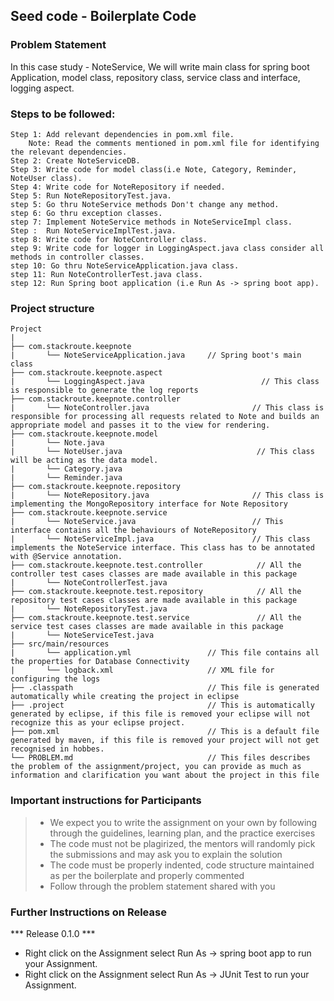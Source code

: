 ## Seed code - Boilerplate Code

### Problem Statement

In this case study -  NoteService, We will write main class for spring boot Application, model class, repository class, service class and interface, logging aspect.

### Steps to be followed:

    Step 1: Add relevant dependencies in pom.xml file. 
        Note: Read the comments mentioned in pom.xml file for identifying the relevant dependencies.
    Step 2: Create NoteServiceDB.
    Step 3: Write code for model class(i.e Note, Category, Reminder, NoteUser class).
    Step 4: Write code for NoteRepository if needed.
    Step 5: Run NoteRepositoryTest.java. 
    step 5: Go thru NoteService methods Don't change any method.
    step 6: Go thru exception classes.
    step 7: Implement NoteService methods in NoteServiceImpl class.
    Step :  Run NoteServiceImplTest.java.
    step 8: Write code for NoteController class.
    step 9: Write code for logger in LoggingAspect.java class consider all methods in controller classes.
    step 10: Go thru NoteServiceApplication.java class.
    step 11: Run NoteControllerTest.java class.
    step 12: Run Spring boot application (i.e Run As -> spring boot app).


### Project structure

    Project
	|
	├── com.stackroute.keepnote
	|	    └── NoteServiceApplication.java     // Spring boot's main class
	├── com.stackroute.keepnote.aspect
	|	    └── LoggingAspect.java                          // This class is responsible to generate the log reports
	├── com.stackroute.keepnote.controller
	|		└── NoteController.java                       // This class is responsible for processing all requests related to Note and builds an appropriate model and passes it to the view for rendering.
	├── com.stackroute.keepnote.model
	|		└── Note.java                                 
	|       └── NoteUser.java                              // This class will be acting as the data model.
	|       └── Category.java 
	|       └── Reminder.java 
	├── com.stackroute.keepnote.repository
	|		└── NoteRepository.java                       // This class is implementing the MongoRepository interface for Note Repository
	├── com.stackroute.keepnote.service
	|		└── NoteService.java                          // This interface contains all the behaviours of NoteRepository
	|		└── NoteServiceImpl.java                      // This class implements the NoteService interface. This class has to be annotated with @Service annotation.
	├── com.stackroute.keepnote.test.controller            // All the controller test cases classes are made available in this package
	|		└── NoteControllerTest.java
	├── com.stackroute.keepnote.test.repository            // All the repository test cases classes are made available in this package
	|		└── NoteRepositoryTest.java
	├── com.stackroute.keepnote.test.service               // All the service test cases classes are made available in this package
	|		└── NoteServiceTest.java
	├── src/main/resources
	|		└── application.yml                 // This file contains all the properties for Database Connectivity
	|		└── logback.xml                     // XML file for configuring the logs
	├── .classpath			                    // This file is generated automatically while creating the project in eclipse	
	├── .project			                    // This is automatically generated by eclipse, if this file is removed your eclipse will not recognize this as your eclipse project. 
	├── pom.xml 			                    // This is a default file generated by maven, if this file is removed your project will not get recognised in hobbes.
	└── PROBLEM.md  		                    // This files describes the problem of the assignment/project, you can provide as much as information and clarification you want about the project in this file

### Important instructions for Participants
> - We expect you to write the assignment on your own by following through the guidelines, learning plan, and the practice exercises
> - The code must not be plagirized, the mentors will randomly pick the submissions and may ask you to explain the solution
> - The code must be properly indented, code structure maintained as per the boilerplate and properly commented
> - Follow through the problem statement shared with you

### Further Instructions on Release

*** Release 0.1.0 ***

- Right click on the Assignment select Run As -> spring boot app to run your Assignment.
- Right click on the Assignment select Run As -> JUnit Test to run your Assignment.